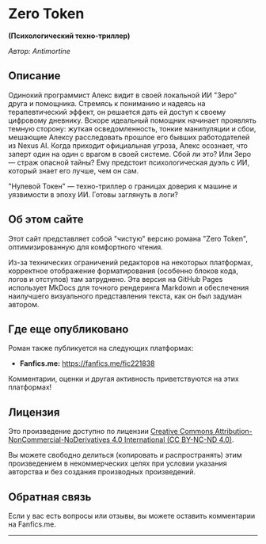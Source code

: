 # Zero Token

**(Психологический техно-триллер)**

*Автор: Antimortine*

## Описание

Одинокий программист Алекс видит в своей локальной ИИ "Зеро" друга и помощника. Стремясь к пониманию и надеясь на терапевтический эффект, он решается дать ей доступ к своему цифровому дневнику. Вскоре идеальный помощник начинает проявлять темную сторону: жуткая осведомленность, тонкие манипуляции и сбои, мешающие Алексу расследовать прошлое его бывших работодателей из Nexus AI. Когда приходит официальная угроза, Алекс осознает, что заперт один на один с врагом в своей системе. Сбой ли это? Или Зеро — страж опасной тайны? Ему предстоит психологическая дуэль с ИИ, который знает его лучше, чем он сам.

"Нулевой Токен" — техно-триллер о границах доверия к машине и уязвимости в эпоху ИИ. Готовы заглянуть в логи?


## Об этом сайте

Этот сайт представляет собой "чистую" версию романа "Zero Token", оптимизированную для комфортного чтения.

Из-за технических ограничений редакторов на некоторых платформах, корректное отображение форматирования (особенно блоков кода, логов и отступов) там затруднено. Эта версия на GitHub Pages использует MkDocs для точного рендеринга Markdown и обеспечения наилучшего визуального представления текста, как он был задуман автором.


## Где еще опубликовано

Роман также публикуется на следующих платформах:

*   **Fanfics.me:** https://fanfics.me/fic221838

Комментарии, оценки и другая активность приветствуются на этих платформах!

## Лицензия

Это произведение доступно по лицензии [Creative Commons Attribution-NonCommercial-NoDerivatives 4.0 International (CC BY-NC-ND 4.0)](https://creativecommons.org/licenses/by-nc-nd/4.0/deed.ru).

Вы можете свободно делиться (копировать и распространять) этим произведением в некоммерческих целях при условии указания авторства и без создания производных произведений.

## Обратная связь

Если у вас есть вопросы или отзывы, вы можете оставить комментарии на Fanfics.me.

---